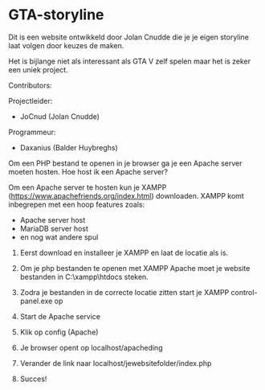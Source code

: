 # GTA-storyline

Dit is een website ontwikkeld door Jolan Cnudde die
je je eigen storyline laat volgen door keuzes de maken.

Het is bijlange niet als interessant als GTA V zelf
spelen maar het is zeker een uniek project.

Contributors:

  Projectleider:
  - JoCnud (Jolan Cnudde)
  
  Programmeur:
  - Daxanius (Balder Huybreghs)
  
Om een PHP bestand te openen in je browser ga je een Apache server moeten hosten.
Hoe host ik een Apache server?

Om een Apache server te hosten kun je XAMPP (https://www.apachefriends.org/index.html) downloaden.
XAMPP komt inbegrepen met een hoop features zoals:
  - Apache server host
  - MariaDB server host
  - en nog wat andere spul

1. Eerst download en installeer je XAMPP en laat de locatie als is.

2. Om je php bestanden te openen met XAMPP Apache moet je website bestanden in C:\xampp\htdocs steken.

3. Zodra je bestanden in de correcte locatie zitten start je XAMPP control-panel.exe op

4. Start de Apache service

5. Klik op config (Apache)

6. Je browser opent op localhost/apacheding

7. Verander de link naar localhost/jewebsitefolder/index.php

8. Succes!
